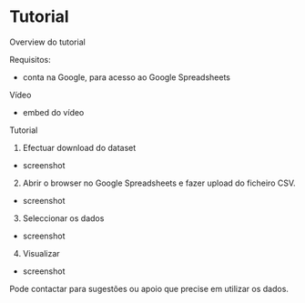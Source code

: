 # Tutorial

Overview do tutorial

Requisitos:
- conta na Google, para acesso ao Google Spreadsheets

Vídeo

- embed do vídeo

Tutorial

1. Efectuar download do dataset

* screenshot


2. Abrir o browser no Google Spreadsheets e fazer upload do ficheiro CSV.

* screenshot

3. Seleccionar os dados

* screenshot

4. Visualizar

* screenshot

Pode contactar para sugestões ou apoio que precise em utilizar os dados.

